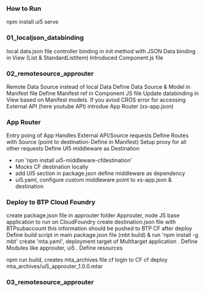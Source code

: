 ### How to Run
npm install
ui5 serve

### 01_localjson_databinding
local data.json file
controller binding in init method with JSON
Data binding in View (List & StandardListItem)
Introduced Component.js file

### 02_remotesource_approuter
Remote Data Source instead of local Data
Define Data Source & Model in Manifest file
Define Manifest ref in Component JS file
Update databinding in View based on Manifest models.
If you aviod CROS error for accessing External API (here youtube API) introdue App Router (xs-app.json)

### App Router
Entry poing of App
Handles External API/Source requests
Define Routes with Source (point to destination-Define in Manifest)
Setup proxy for all other requests
Define UI5 middleware as Destination
- run 'npm install ui5-middleware-cfdestination'
- Mocks CF destination locally
- add UI5 section in package.json define middleware as dependency
- ui5.yaml, configure custom middleware point to xs-app.json & destination

### Deploy to BTP Cloud Foundry
create package.json file in approuter folder
Approuter, node JS base application to run on CloudFoundry
create destination.json file with BTPsubaccount this information should be pushed to BTP CF after deploy
Define build script in main package.json file (mbt build) & run 'npm install -g mbt'
create 'mta.yaml', deployment target of Multitarget application
. Define Modules like approuter, ui5 
. Define resources 

npm run build, creates mta_archives file
cf login to CF
cf deploy mta_archives/ui5_approuter_1.0.0.mtar

### 03_remotesource_approuter





